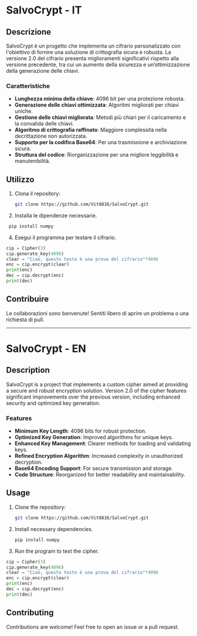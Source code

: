 # SalvoCrypt - IT

## Descrizione

SalvoCrypt è un progetto che implementa un cifrario personalizzato con l'obiettivo di fornire una soluzione di crittografia sicura e robusta. La versione 2.0 del cifrario presenta miglioramenti significativi rispetto alla versione precedente, tra cui un aumento della sicurezza e un’ottimizzazione della generazione delle chiavi.

### Caratteristiche
- **Lunghezza minima della chiave**: 4096 bit per una protezione robusta.
- **Generazione delle chiavi ottimizzata**: Algoritmi migliorati per chiavi uniche.
- **Gestione delle chiavi migliorata**: Metodi più chiari per il caricamento e la convalida delle chiavi.
- **Algoritmo di crittografia raffinato**: Maggiore complessità nella decrittazione non autorizzata.
- **Supporto per la codifica Base64**: Per una trasmissione e archiviazione sicura.
- **Struttura del codice**: Riorganizzazione per una migliore leggibilità e manutenibilità.

## Utilizzo

1. Clona il repository:
   ```bash
   git clone https://github.com/Vit8816/SalvoCrypt.git
   ```
2. Installa le dipendenze necessarie.
  ```bash
   pip install numpy
  ```
4. Esegui il programma per testare il cifrario.
  ```python
cip = Cipher(3)
cip.generate_key(4096)
clear = "Ciao, questo testo è una prova del cifrario"*4096
enc = cip.encrypt(clear)
print(enc)
dec = cip.decrypt(enc)
print(dec)
```

## Contribuire

Le collaborazioni sono benvenute! Sentiti libero di aprire un problema o una richiesta di pull.

---

# SalvoCrypt - EN

## Description

SalvoCrypt is a project that implements a custom cipher aimed at providing a secure and robust encryption solution. Version 2.0 of the cipher features significant improvements over the previous version, including enhanced security and optimized key generation.

### Features
- **Minimum Key Length**: 4096 bits for robust protection.
- **Optimized Key Generation**: Improved algorithms for unique keys.
- **Enhanced Key Management**: Clearer methods for loading and validating keys.
- **Refined Encryption Algorithm**: Increased complexity in unauthorized decryption.
- **Base64 Encoding Support**: For secure transmission and storage.
- **Code Structure**: Reorganized for better readability and maintainability.

## Usage

1. Clone the repository:
   ```bash
   git clone https://github.com/Vit8816/SalvoCrypt.git
   ```
2. Install necessary dependencies.
   ```bash
   pip install numpy
   ```
4. Run the program to test the cipher.
  ```python
cip = Cipher(3)
cip.generate_key(4096)
clear = "Ciao, questo testo è una prova del cifrario"*4096
enc = cip.encrypt(clear)
print(enc)
dec = cip.decrypt(enc)
print(dec)
```

## Contributing

Contributions are welcome! Feel free to open an issue or a pull request.
